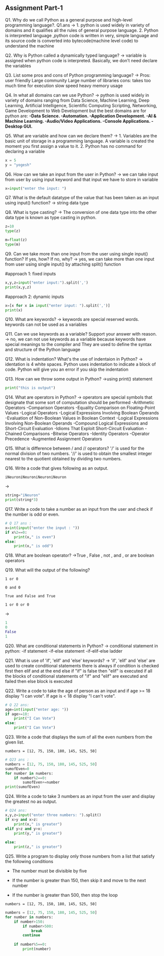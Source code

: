## Assignment Part-1
Q1. Why do we call Python as a general purpose and high-level programming language?.
Q1.ans -> 1. python is used widely in variety of domains and it qualifies all the rules of general purpose language.
   2. Python is interpreted language ,python code is written in very, simple language and its source code is converted into bytecode(machine level code) to understand the machine

Q2. Why is Python called a dynamically typed language?
-> variable is assigned when python code is interpreted. Basically, we don’t need declare the variables


Q3. List some pros and cons of Python programming language?
-> Pros: user friendly 
	     Large community 
	     Large number of libraries
   cons: takes too much time for execution
         slow speed
         heavy memory usage

Q4. In what all domains can we use Python?
-> python is used widely in variety of domains ranging from Data Science, Machine Learning, Deep Learning, Artificial Intelligence, Scientific Computing Scripting, Networking, Game Development to Web Development
but the best domains are for python are:
**-Data Science.
-Automation.
-Application Development.
-AI & Machine Learning.
-Audio/Video Applications.
-Console Applications.
-Desktop GUI.**

Q5. What are variable and how can we declare them?
-> 1. Variables are the basic unit of storage in a programming language. A variable is created the moment you first assign a value to it.
   2. Python has no command for declaring a variable
```python
x = 5
y = "yogesh"
```

Q6. How can we take an input from the user in Python?
-> we can take input from user by using input keyword and that input we have to store in variable
```python
x=input("enter the input: ")
```

Q7. What is the default datatype of the value that has been taken as an input using input() function?
-> string data type

Q8. What is type casting?
-> The conversion of one data type into the other data type is known as type casting in python.
```python
z=10
type(z)

m=float(z)
type(m)
```

Q9. Can we take more than one input from the user using single input() function? If yes, how? If no, why?
-> yes, we can take more than one input from user using single input() by attaching split() function 

#approach 1: fixed inputs
```python
x,y,z=input("enter input:").split(',')
print(x,y,z)
```
#approach 2: dynamic inputs
```python
x=[x for x in input("enter input: ").split(',')]
print(x)
```

Q10. What are keywords?
-> keywords are special reserved words. keywords can not be used as a variables

Q11. Can we use keywords as a variable? Support your answer with reason.
-> no, we can not use keywords as a variable because keywords have special meanings to the compiler and They are used to define the syntax and structure of the Python language

Q12. What is indentation? What's the use of indentaion in Python?
-> identation is 4 white spaces. Python uses indentation to indicate a block of code. Python will give you an error if you skip the indentation

Q13. How can we throw some output in Python?
->using print() statement 
```python
print("this is output")
```

Q14. What are operators in Python?
-> operators are special symbols that designate that some sort of computation should be performed
-Arithmetic Operators
-Comparison Operators
   -Equality Comparison on Floating-Point Values
-Logical Operators
   -Logical Expressions Involving Boolean Operands
   -Evaluation of Non-Boolean Values in Boolean Context
   -Logical Expressions Involving Non-Boolean Operands
   -Compound Logical Expressions and Short-Circuit Evaluation
   -Idioms That Exploit Short-Circuit Evaluation
   -Chained Comparisons
-Bitwise Operators
-Identity Operators
-Operator Precedence
-Augmented Assignment Operators

Q15. What is difference between / and // operators?
'/' is used for the normal division of two numbers.
'//' is used to obtain the smallest integer nearest to the quotient obtained by dividing two numbers.


Q16. Write a code that gives following as an output.
```
iNeuroniNeuroniNeuroniNeuron
```
->
```python
string="iNeuron"
print(string*3)
```

Q17. Write a code to take a number as an input from the user and check if the number is odd or even.
```python
# Q 17 ans :
x=int(input("enter the input : "))
if x%2==0:
    print(x," is even")
else:
    print(x," is odd")
```

Q18. What are boolean operator?
->True , False , not , and , or are boolean operators

Q19. What will the output of the following?
```
1 or 0

0 and 0

True and False and True

1 or 0 or 0
```
->
```python
1
0
False
1
```

Q20. What are conditional statements in Python?
-> conditional statement in python:
-if statement
-if-else statement
-if-elif-else ladder

Q21. What is use of 'if', 'elif' and 'else' keywords?
->
'if', 'elif' and 'else' are used to create conditional statements 
there is always if condition is checked first then elif and at the end else
if "if" is false then "elif" is executed if all the blocks of conditional statements of "if" and "elif" are executed and failed then else block is executed

Q22. Write a code to take the age of person as an input and if age >= 18 display "I can vote". If age is < 18 display "I can't vote".
```python
# Q 22 ans:
age=int(input("enter age: "))
if age>=18:
    print("I Can Vote")
else:
    print("I Can Vote")
```

Q23. Write a code that displays the sum of all the even numbers from the given list.
```
numbers = [12, 75, 150, 180, 145, 525, 50]
```
```python
# Q23 ans :
numbers = [12, 75, 150, 180, 145, 525, 50]
sumofEven=0
for number in numbers:
    if number%2==0:
        sumofEven+=number
print(sumofEven)
```

Q24. Write a code to take 3 numbers as an input from the user and display the greatest no as output.
```python
# Q24 ans:
x,y,z=input("enter three numbers: ").split()
if x>y and x>z:
    print(x," is greater")
elif y>z and y>x:
    print(y," is greater")
    
else:
    print(z," is greater")

```

Q25. Write a program to display only those numbers from a list that satisfy the following conditions

- The number must be divisible by five

- If the number is greater than 150, then skip it and move to the next number

- If the number is greater than 500, then stop the loop
```
numbers = [12, 75, 150, 180, 145, 525, 50]
```

```python
numbers = [12, 75, 150, 180, 145, 525, 50]
for number in numbers:
    if number>150:
        if number>500:
            break
        continue
    
    if number%5==0:
        print(number)
```
